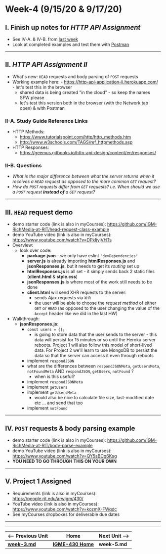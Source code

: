 # Week-4 (9/15/20 & 9/17/20)

## I. Finish up notes for *HTTP API Assignment*
- See IV-A. & IV-B. from [last week](week-3.md)
- Look at completed examples and test them with [Postman](https://www.postman.com/downloads/)

<hr>

## II. *HTTP API Assignment II*
- What's new: `HEAD` requests and body parsing of `POST` requests
- Working example here: - https://http-api-application-ii.herokuapp.com/ - let's test this in the browser
  - shared data is being created "in the cloud" - so keep the names SFW please
  - let's test this version both in the browser (with the Network tab open) & with Postman

### II-A. Study Guide Reference Links
- HTTP Methods:
  - https://www.tutorialspoint.com/http/http_methods.htm 
  - http://www.w3schools.com/TAGS/ref_httpmethods.asp 
- HTTP Responses:
  - https://geemus.gitbooks.io/http-api-design/content/en/responses/ 

### II-B. Questions
- *What is the major difference between what the server returns when it receives a `HEAD` request as opposed to the more common `GET` request?*
- *How do `POST` requests differ from `GET` requests? i.e. When should we use a `POST` request **instead of** a `GET` request?*

<hr>
  
## III. `HEAD` request demo

- demo starter code (link is also in myCourses): https://github.com/IGM-RichMedia-at-RIT/head-request-class-example
- demo YouTube video (link is also in myCourses): https://www.youtube.com/watch?v=DPkIjyjVHTs
- Overview:
  - look over code:
    - **package.json** - we only have eslint `"devDependencies"`
    - **server.js** is already importing **htmlResponses.js** and **jsonResponses.js**, but it needs to get its *routing* set up
    - **htmlResponses.js** is all set - it simply sends back 2 static files (**client.html** & **style.css**)
    - **jsonResponses.js** is where most of the work still needs to be done
    - **client.html** will send XHR requests to the server:
      - sends Ajax requests via `XHR`
      - the user will be able to choose the *request method* of either `GET` or `HEAD` (as opposed to the user changing the value of the `Accept` header like we did in the last HW)
 - Walkthrough:
   - **jsonResponses.js**:
     - `const users = {};` 
       - is going to store data that the user sends to the server - this data will persist for 15 minutes or so until the Heroku server reboots. Project 1 will also follow this model of short-lived data. For Project 2 we'll learn to use MongoDB to persist the data so that the server can access it even through reboots
     - implement `respondJSON`
     - what are the differences between `respondJSONMeta`, `getUsersMeta`, `notFoundMeta` AND `respondJSON`, `getUsers`, `notFound` ?
       - when is this useful?
     - implement `respondJSONMeta`
     - implement `getUsers`
     - implement `getUsersMeta`
       - would also be nice to calculate file size, last-modified date etc ... and send that too
     - implement `notFound`
      
<hr>

## IV. `POST` requests & body parsing example

- demo starter code (link is also in myCourses): https://github.com/IGM-RichMedia-at-RIT/body-parse-example
- demo YouTube video (link is also in myCourses): https://www.youtube.com/watch?v=QY5sBCg6Ksg
- **YOU NEED TO GO THROUGH THIS ON YOUR OWN**

<hr>  

## V. Project 1 Assigned

- Requirements (link is also in myCourses): https://people.rit.edu/arwigm/430/
- YouTube video (link is also in myCourses): https://www.youtube.com/watch?v=kozmX-FWqdc
- See myCourses dropboxes for deliverable due dates

<hr><hr>  

| <-- Previous Unit | Home | Next Unit -->
| --- | --- | --- 
| [**week-3.md**](week-3.md)     |  [**IGME-430 Home**](../README.md) | **week-5.md**
